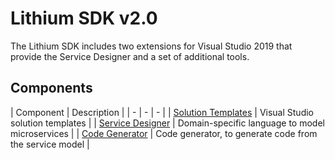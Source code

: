 # Lithium SDK v2.0

The Lithium SDK includes two extensions for Visual Studio 2019 that provide the Service Designer and a set of additional tools.

## Components

| Component | Description |
| - | - | - |
| [Solution Templates](./solution-templates.md) | Visual Studio solution templates |
| [Service Designer](./service-designer.md) | Domain-specific language to model microservices |
| [Code Generator](./sdk-2.0/code-generator.md) | Code generator, to generate code from the service model |
